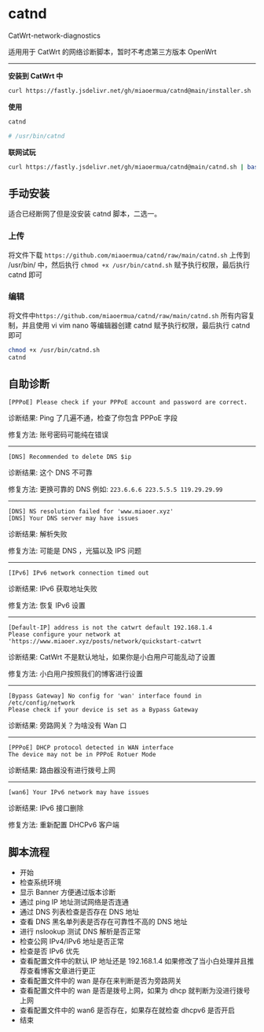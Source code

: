 <!--
 * @Author: 喵二
 * @Date: 2023-09-22 09:15:27
 * @LastEditors: 喵二
 * @LastEditTime: 2023-09-30 18:46:28
 * @FilePath: \catnd\README.md
-->
# catnd
CatWrt-network-diagnostics

适用用于 CatWrt 的网络诊断脚本，暂时不考虑第三方版本 OpenWrt

***

**安装到 CatWrt 中**

```bash
curl https://fastly.jsdelivr.net/gh/miaoermua/catnd@main/installer.sh | bash
```

**使用**

```bash
catnd

# /usr/bin/catnd
```

**联网试玩**

```bash
curl https://fastly.jsdelivr.net/gh/miaoermua/catnd@main/catnd.sh | bash
```

## 手动安装

适合已经断网了但是没安装 catnd 脚本，二选一。

### 上传

将文件下载 `https://github.com/miaoermua/catnd/raw/main/catnd.sh` 上传到 /usr/bin/ 中，然后执行 `chmod +x /usr/bin/catnd.sh` 赋予执行权限，最后执行 catnd 即可

### 编辑

将文件中`https://github.com/miaoermua/catnd/raw/main/catnd.sh` 所有内容复制，并且使用 vi vim nano 等编辑器创建 catnd 赋予执行权限，最后执行 catnd 即可

```bash
chmod +x /usr/bin/catnd.sh
catnd
```

## 自助诊断

```shell
[PPPoE] Please check if your PPPoE account and password are correct.
```

诊断结果: Ping 了几遍不通，检查了你包含 PPPoE 字段

修复方法: 账号密码可能纯在错误

***

```shell
[DNS] Recommended to delete DNS $ip
```

诊断结果: 这个 DNS 不可靠

修复方法: 更换可靠的 DNS 例如: `223.6.6.6 223.5.5.5 119.29.29.99`

***

```
[DNS] NS resolution failed for 'www.miaoer.xyz'
[DNS] Your DNS server may have issues
```

诊断结果: 解析失败

修复方法: 可能是 DNS ，光猫以及 IPS 问题

***

```shell
[IPv6] IPv6 network connection timed out
```

诊断结果: IPv6 获取地址失败

修复方法: 恢复 IPv6 设置

***

```shell
[Default-IP] address is not the catwrt default 192.168.1.4
Please configure your network at 'https://www.miaoer.xyz/posts/network/quickstart-catwrt
```

诊断结果: CatWrt 不是默认地址，如果你是小白用户可能乱动了设置

修复方法: 小白用户按照我们的博客进行设置

***

```shell
[Bypass Gateway] No config for 'wan' interface found in /etc/config/network
Please check if your device is set as a Bypass Gateway
```

诊断结果: 旁路网关？为啥没有 Wan 口

***

```shell
[PPPoE] DHCP protocol detected in WAN interface
The device may not be in PPPoE Rotuer Mode
```

诊断结果: 路由器没有进行拨号上网

***

```shell
[wan6] Your IPv6 network may have issues
```

诊断结果: IPv6 接口删除

修复方法: 重新配置 DHCPv6 客户端

## 脚本流程

- 开始
- 检查系统环境
- 显示 Banner 方便通过版本诊断
- 通过 ping IP 地址测试网络是否连通
- 通过 DNS 列表检查是否存在 DNS 地址
- 查看 DNS 黑名单列表是否存在可靠性不高的 DNS 地址
- 进行 nslookup 测试 DNS 解析是否正常
- 检查公网 IPv4/IPv6 地址是否正常
- 检查是否 IPv6 优先
- 查看配置文件中的默认 IP 地址还是 192.168.1.4 如果修改了当小白处理并且推荐查看博客文章进行更正
- 查看配置文件中的 wan 是存在来判断是否为旁路网关
- 查看配置文件中的 wan 是否是拨号上网，如果为 dhcp 就判断为没进行拨号上网
- 查看配置文件中的 wan6 是否存在，如果存在就检查 dhcpv6 是否开启
- 结束

